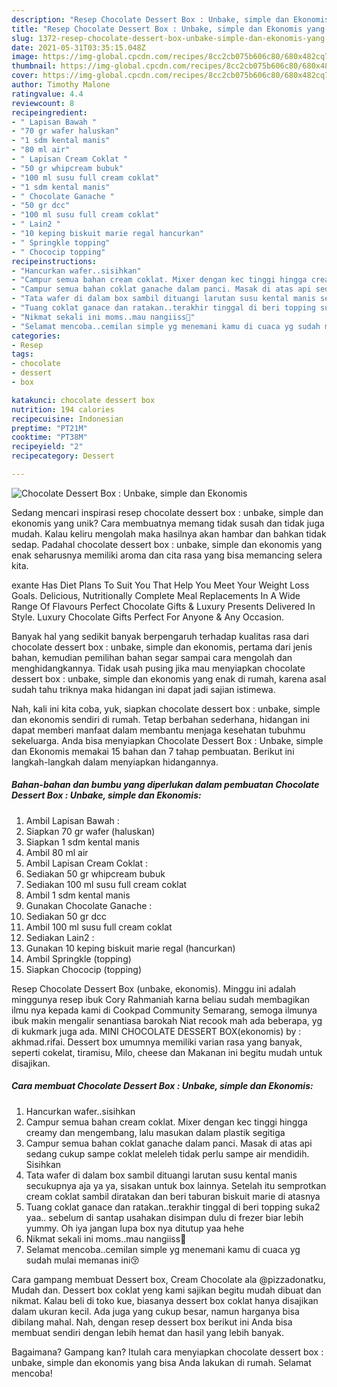```yaml
---
description: "Resep Chocolate Dessert Box : Unbake, simple dan Ekonomis yang Lezat Sekali"
title: "Resep Chocolate Dessert Box : Unbake, simple dan Ekonomis yang Lezat Sekali"
slug: 1372-resep-chocolate-dessert-box-unbake-simple-dan-ekonomis-yang-lezat-sekali
date: 2021-05-31T03:35:15.048Z
image: https://img-global.cpcdn.com/recipes/8cc2cb075b606c80/680x482cq70/chocolate-dessert-box-unbake-simple-dan-ekonomis-foto-resep-utama.jpg
thumbnail: https://img-global.cpcdn.com/recipes/8cc2cb075b606c80/680x482cq70/chocolate-dessert-box-unbake-simple-dan-ekonomis-foto-resep-utama.jpg
cover: https://img-global.cpcdn.com/recipes/8cc2cb075b606c80/680x482cq70/chocolate-dessert-box-unbake-simple-dan-ekonomis-foto-resep-utama.jpg
author: Timothy Malone
ratingvalue: 4.4
reviewcount: 8
recipeingredient:
- " Lapisan Bawah "
- "70 gr wafer haluskan"
- "1 sdm kental manis"
- "80 ml air"
- " Lapisan Cream Coklat "
- "50 gr whipcream bubuk"
- "100 ml susu full cream coklat"
- "1 sdm kental manis"
- " Chocolate Ganache "
- "50 gr dcc"
- "100 ml susu full cream coklat"
- " Lain2 "
- "10 keping biskuit marie regal hancurkan"
- " Springkle topping"
- " Chococip topping"
recipeinstructions:
- "Hancurkan wafer..sisihkan"
- "Campur semua bahan cream coklat. Mixer dengan kec tinggi hingga creamy dan mengembang, lalu masukan dalam plastik segitiga"
- "Campur semua bahan coklat ganache dalam panci. Masak di atas api sedang cukup sampe coklat meleleh tidak perlu sampe air mendidih. Sisihkan"
- "Tata wafer di dalam box sambil dituangi larutan susu kental manis secukupnya aja ya ya, sisakan untuk box lainnya. Setelah itu semprotkan cream coklat sambil diratakan dan beri taburan biskuit marie di atasnya"
- "Tuang coklat ganace dan ratakan..terakhir tinggal di beri topping suka2 yaa.. sebelum di santap usahakan disimpan dulu di frezer biar lebih yummy. Oh iya jangan lupa box nya ditutup yaa hehe"
- "Nikmat sekali ini moms..mau nangiiss🙁"
- "Selamat mencoba..cemilan simple yg menemani kamu di cuaca yg sudah mulai memanas ini😚"
categories:
- Resep
tags:
- chocolate
- dessert
- box

katakunci: chocolate dessert box 
nutrition: 194 calories
recipecuisine: Indonesian
preptime: "PT21M"
cooktime: "PT38M"
recipeyield: "2"
recipecategory: Dessert

---
```



![Chocolate Dessert Box : Unbake, simple dan Ekonomis](https://img-global.cpcdn.com/recipes/8cc2cb075b606c80/680x482cq70/chocolate-dessert-box-unbake-simple-dan-ekonomis-foto-resep-utama.jpg)

Sedang mencari inspirasi resep chocolate dessert box : unbake, simple dan ekonomis yang unik? Cara membuatnya memang tidak susah dan tidak juga mudah. Kalau keliru mengolah maka hasilnya akan hambar dan bahkan tidak sedap. Padahal chocolate dessert box : unbake, simple dan ekonomis yang enak seharusnya memiliki aroma dan cita rasa yang bisa memancing selera kita.

exante Has Diet Plans To Suit You That Help You Meet Your Weight Loss Goals. Delicious, Nutritionally Complete Meal Replacements In A Wide Range Of Flavours Perfect Chocolate Gifts &amp; Luxury Presents Delivered In Style. Luxury Chocolate Gifts Perfect For Anyone &amp; Any Occasion.

Banyak hal yang sedikit banyak berpengaruh terhadap kualitas rasa dari chocolate dessert box : unbake, simple dan ekonomis, pertama dari jenis bahan, kemudian pemilihan bahan segar sampai cara mengolah dan menghidangkannya. Tidak usah pusing jika mau menyiapkan chocolate dessert box : unbake, simple dan ekonomis yang enak di rumah, karena asal sudah tahu triknya maka hidangan ini dapat jadi sajian istimewa.


Nah, kali ini kita coba, yuk, siapkan chocolate dessert box : unbake, simple dan ekonomis sendiri di rumah. Tetap berbahan sederhana, hidangan ini dapat memberi manfaat dalam membantu menjaga kesehatan tubuhmu sekeluarga. Anda bisa menyiapkan Chocolate Dessert Box : Unbake, simple dan Ekonomis memakai 15 bahan dan 7 tahap pembuatan. Berikut ini langkah-langkah dalam menyiapkan hidangannya.

<!--inarticleads1-->

##### Bahan-bahan dan bumbu yang diperlukan dalam pembuatan Chocolate Dessert Box : Unbake, simple dan Ekonomis:

1. Ambil  Lapisan Bawah :
1. Siapkan 70 gr wafer (haluskan)
1. Siapkan 1 sdm kental manis
1. Ambil 80 ml air
1. Ambil  Lapisan Cream Coklat :
1. Sediakan 50 gr whipcream bubuk
1. Sediakan 100 ml susu full cream coklat
1. Ambil 1 sdm kental manis
1. Gunakan  Chocolate Ganache :
1. Sediakan 50 gr dcc
1. Ambil 100 ml susu full cream coklat
1. Sediakan  Lain2 :
1. Gunakan 10 keping biskuit marie regal (hancurkan)
1. Ambil  Springkle (topping)
1. Siapkan  Chococip (topping)


Resep Chocolate Dessert Box (unbake, ekonomis). Minggu ini adalah minggunya resep ibuk Cory Rahmaniah karna beliau sudah membagikan ilmu nya kepada kami di Cookpad Community Semarang, semoga ilmunya ibuk makin mengalir senantiasa barokah Niat recook mah ada beberapa, yg di kukmark juga ada. MINI CHOCOLATE DESSERT BOX(ekonomis) by : akhmad.rifai. Dessert box umumnya memiliki varian rasa yang banyak, seperti cokelat, tiramisu, Milo, cheese dan Makanan ini begitu mudah untuk disajikan. 

<!--inarticleads2-->

##### Cara membuat Chocolate Dessert Box : Unbake, simple dan Ekonomis:

1. Hancurkan wafer..sisihkan
1. Campur semua bahan cream coklat. Mixer dengan kec tinggi hingga creamy dan mengembang, lalu masukan dalam plastik segitiga
1. Campur semua bahan coklat ganache dalam panci. Masak di atas api sedang cukup sampe coklat meleleh tidak perlu sampe air mendidih. Sisihkan
1. Tata wafer di dalam box sambil dituangi larutan susu kental manis secukupnya aja ya ya, sisakan untuk box lainnya. Setelah itu semprotkan cream coklat sambil diratakan dan beri taburan biskuit marie di atasnya
1. Tuang coklat ganace dan ratakan..terakhir tinggal di beri topping suka2 yaa.. sebelum di santap usahakan disimpan dulu di frezer biar lebih yummy. Oh iya jangan lupa box nya ditutup yaa hehe
1. Nikmat sekali ini moms..mau nangiiss🙁
1. Selamat mencoba..cemilan simple yg menemani kamu di cuaca yg sudah mulai memanas ini😚


Cara gampang membuat Dessert box, Cream Chocolate ala @pizzadonatku, Mudah dan. Dessert box coklat yeng kami sajikan begitu mudah dibuat dan nikmat. Kalau beli di toko kue, biasanya dessert box coklat hanya disajikan dalam ukuran kecil. Ada juga yang cukup besar, namun harganya bisa dibilang mahal. Nah, dengan resep dessert box berikut ini Anda bisa membuat sendiri dengan lebih hemat dan hasil yang lebih banyak. 

Bagaimana? Gampang kan? Itulah cara menyiapkan chocolate dessert box : unbake, simple dan ekonomis yang bisa Anda lakukan di rumah. Selamat mencoba!
